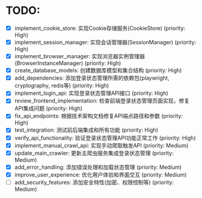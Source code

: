 # TODO:

- [x] implement_cookie_store: 实现Cookie存储服务(CookieStore) (priority: High)
- [x] implement_session_manager: 实现会话管理器(SessionManager) (priority: High)
- [x] implement_browser_manager: 实现浏览器实例管理器(BrowserInstanceManager) (priority: High)
- [x] create_database_models: 创建数据库模型和集合结构 (priority: High)
- [x] add_dependencies: 添加登录状态管理所需的依赖包(playwright, cryptography, redis等) (priority: High)
- [x] implement_login_api: 实现登录状态管理API接口 (priority: High)
- [x] review_frontend_implementation: 检查前端登录状态管理页面实现，修复API集成问题 (priority: High)
- [x] fix_api_endpoints: 根据技术架构文档修复API端点路径和参数 (priority: High)
- [x] test_integration: 测试前后端集成和所有功能 (priority: High)
- [x] verify_api_functionality: 验证登录状态管理API功能正常工作 (priority: High)
- [x] implement_manual_crawl_api: 实现手动爬取触发API (priority: Medium)
- [x] update_main_crawler: 更新主爬虫服务集成登录状态管理 (priority: Medium)
- [x] add_error_handling: 添加错误处理和加载状态管理 (priority: Medium)
- [x] improve_user_experience: 优化用户体验和界面交互 (priority: Medium)
- [ ] add_security_features: 添加安全特性(加密、权限控制等) (priority: Medium)
